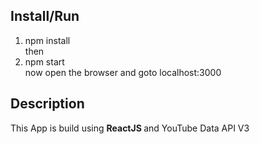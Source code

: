 ## Install/Run
1) npm install <br />
then <br />
2) npm start <br />
now open the browser and goto localhost:3000 <br/>

## Description 
This App is build using <b> ReactJS </b> and YouTube Data API V3 
